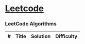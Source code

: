 [Leetcode](https://leetcode.com/insaneYasuo/)
========
### LeetCode Algorithms

| #   | Title | Solution | Difficulty |
|-----|-------|----------|------------|